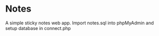 # Notes

A simple sticky notes web app.
Import notes.sql into phpMyAdmin and setup database in connect.php
